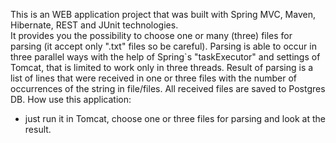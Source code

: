 This is an WEB application project that was built with Spring MVC, Maven, Hibernate, REST and JUnit technologies.  
It provides you the possibility to choose one or many (three) files for parsing (it accept only ".txt" files so be careful). 
Parsing is able to occur in three parallel ways with the help of Spring`s "taskExecutor" and settings of Tomcat, 
that is limited to work only in three threads. Result of parsing is a list of lines that were received in one 
or three files with the number of occurrences of the string in file/files. All received files are saved to Postgres DB.
How use this application:
  - just run it in Tomcat, choose one or three files for parsing and look at the result.

